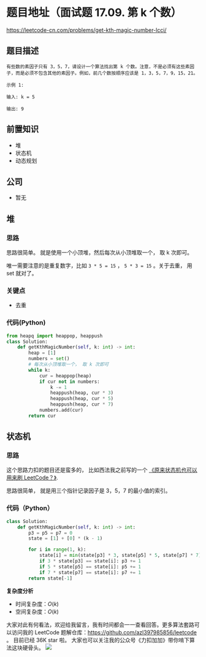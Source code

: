 # 题目地址（面试题 17.09. 第 k 个数）

https://leetcode-cn.com/problems/get-kth-magic-number-lcci/

## 题目描述

```
有些数的素因子只有 3，5，7，请设计一个算法找出第 k 个数。注意，不是必须有这些素因子，而是必须不包含其他的素因子。例如，前几个数按顺序应该是 1，3，5，7，9，15，21。

示例 1:

输入: k = 5

输出: 9

```

## 前置知识

- 堆
- 状态机
- 动态规划

## 公司

- 暂无

## 堆

### 思路

思路很简单。 就是使用一个小顶堆，然后每次从小顶堆取一个， 取 k 次即可。

唯一需要注意的是重复数字，比如 `3 * 5 = 15` ， `5 * 3 = 15` 。关于去重， 用 set 就对了。

### 关键点

- 去重

### 代码(Python)

```py
from heapq import heappop, heappush
class Solution:
    def getKthMagicNumber(self, k: int) -> int:
        heap = [1]
        numbers = set()
        # 每次从小顶堆取一个， 取 k 次即可
        while k:
            cur = heappop(heap)
            if cur not in numbers:
                k -= 1
                heappush(heap, cur * 3)
                heappush(heap, cur * 5)
                heappush(heap, cur * 7)
            numbers.add(cur)
        return cur

```

## 状态机

### 思路

这个思路力扣的题目还是蛮多的， 比如西法我之前写的一个 [《原来状态机也可以用来刷 LeetCode？》](https://lucifer.ren/blog/2020/01/12/1262.greatest-sum-divisible-by-three/).

思路很简单， 就是用三个指针记录因子是 3，5，7 的最小值的索引。

### 代码（Python）

```py
class Solution:
    def getKthMagicNumber(self, k: int) -> int:
        p3 = p5 = p7 = 0
        state = [1] + [0] * (k - 1)

        for i in range(1, k):
            state[i] = min(state[p3] * 3, state[p5] * 5, state[p7] * 7)
            if 3 * state[p3] == state[i]: p3 += 1
            if 5 * state[p5] == state[i]: p5 += 1
            if 7 * state[p7] == state[i]: p7 += 1
        return state[-1]
```

**复杂度分析**

- 时间复杂度：$O(k)$
- 空间复杂度：$O(k)$

大家对此有何看法，欢迎给我留言，我有时间都会一一查看回答。更多算法套路可以访问我的 LeetCode 题解仓库：https://github.com/azl397985856/leetcode 。 目前已经 36K star 啦。
大家也可以关注我的公众号《力扣加加》带你啃下算法这块硬骨头。
![](https://tva1.sinaimg.cn/large/007S8ZIlly1gfcuzagjalj30p00dwabs.jpg)
